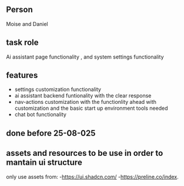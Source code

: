 ## Person
Moise and Daniel

## task role
Ai assistant  page functionality , and system settings functionality

## features
- settings customization functionality
- ai assistant backend funtionality with the clear response
- nav-actions customization with the functionlity ahead with customization
 and the basic start up environment tools needed
- chat bot functionality

## done before 25-08-025
## assets and resources to be use in order to mantain ui structure 

only use assets from:
-https://ui.shadcn.com/
-https://preline.co/index.
